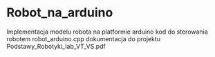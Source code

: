 # Robot_na_arduino
 Implementacja modelu robota na platformie arduino
kod do sterowania robotem robot_arduino.cpp
dokumentacja do projektu Podstawy_Robotyki_lab_VT_VS.pdf
